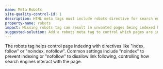 ```yaml
---
name: Meta Robots
site-quality-control-id: 1
description: HTML meta tags must include robots directive for search engines.
property-name: robots
impact: Missing robots tag can result in unwanted pages being indexed by search engines.
suggested-solution: Add a robots meta tag to control which pages are indexed by search engines.
---
```


The robots tag helps control page indexing with directives like "index, follow"
or "noindex, nofollow". Common settings include "noindex" to prevent indexing or
"nofollow" to disallow link following, controlling how search engines interact
with the page.
